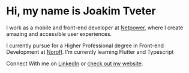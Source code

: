 # Hi, my name is Joakim Tveter

I work as a mobile and front-end developer at [Netpower](https://netpower.no), where I create amazing and accessible user experiences.


I currently pursue for a Higher Professional degree in Front-end Development at [Noroff](https://www.noroff.no/en/).
I’m currently learning Flutter and Typescript

Connect With me on [LinkedIn](www.linkedin.com/in/joakim-tveter) or [check out my website](https:www.linkedin.com/in/joakim-tveter).

